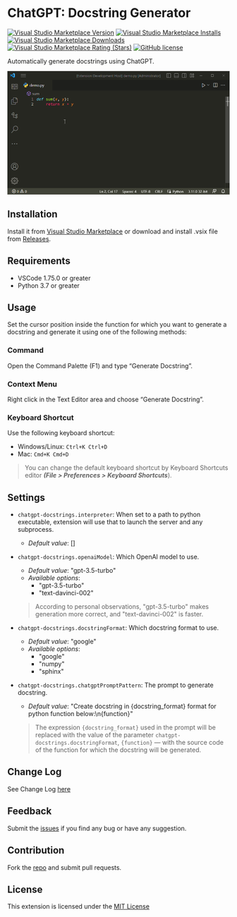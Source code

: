 # ChatGPT: Docstring Generator

[![Visual Studio Marketplace Version](https://img.shields.io/visual-studio-marketplace/v/oliversen.chatgpt-docstrings?style=flat-square)](https://marketplace.visualstudio.com/items?itemName=oliversen.chatgpt-docstrings) [![Visual Studio Marketplace Installs](https://img.shields.io/visual-studio-marketplace/i/oliversen.chatgpt-docstrings?style=flat-square)](https://marketplace.visualstudio.com/items?itemName=oliversen.chatgpt-docstrings) [![Visual Studio Marketplace Downloads](https://img.shields.io/visual-studio-marketplace/d/oliversen.chatgpt-docstrings?style=flat-square)](https://marketplace.visualstudio.com/items?itemName=oliversen.chatgpt-docstrings) [![Visual Studio Marketplace Rating (Stars)](https://img.shields.io/visual-studio-marketplace/stars/oliversen.chatgpt-docstrings?style=flat-square)](https://marketplace.visualstudio.com/items?itemName=oliversen.chatgpt-docstrings) [![GitHub license](https://img.shields.io/badge/license-MIT-blue.svg?style=flat-square)](LICENSE)

Automatically generate docstrings using ChatGPT.

![Demo](/images/demo.gif)

## Installation

Install it from [Visual Studio Marketplace](https://marketplace.visualstudio.com/items?itemName=oliversen.chatgpt-docstrings) or download and install .vsix file from [Releases](https://github.com/oliversen/chatgpt-docstrings/releases).

## Requirements

- VSCode 1.75.0 or greater
- Python 3.7 or greater

## Usage

Set the cursor position inside the function for which you want to generate a docstring and generate it using one of the following methods:

### Command

Open the Command Palette (F1) and type “Generate Docstring”.

### Context Menu

Right click in the Text Editor area and choose “Generate Docstring”.

### Keyboard Shortcut

Use the following keyboard shortcut:

- Windows/Linux: `Ctrl+K Ctrl+D`
- Mac: `Cmd+K Cmd+D`

> You can change the default keyboard shortcut by Keyboard Shortcuts editor ***(File > Preferences > Keyboard Shortcuts***).

## Settings

- `chatgpt-docstrings.interpreter`: When set to a path to python executable, extension will use that to launch the server and any subprocess.

  - *Default value*: []

- `chatgpt-docstrings.openaiModel`: Which OpenAI model to use.

  - *Default value*: "gpt-3.5-turbo"
  - *Available options*:
    - "gpt-3.5-turbo"
    - "text-davinci-002"

  > According to personal observations, "gpt-3.5-turbo" makes generation more correct, and "text-davinci-002" is faster.

- `chatgpt-docstrings.docstringFormat`: Which docstring format to use.

  - *Default value*: "google"
  - *Available options*:
    - "google"
    - "numpy"
    - "sphinx"

- `chatgpt-docstrings.chatgptPromptPattern`: The prompt to generate docstring.

  - *Default value*: "Create docstring in {docstring_format} format for python function below:\n{function}"

  > The expression `{docstring_format}` used in the prompt will be replaced with the value of the parameter `chatgpt-docstrings.docstringFormat`, `{function}` — with the source code of the function for which the docstring will be generated.

## Change Log

See Change Log [here](CHANGELOG.md)

## Feedback

Submit the [issues](https://github.com/oliversen/chatgpt-docstrings/issues) if you find any bug or have any suggestion.

## Contribution

Fork the [repo](https://github.com/oliversen/chatgpt-docstrings) and submit pull requests.

## License

This extension is licensed under the [MIT License](LICENSE)

